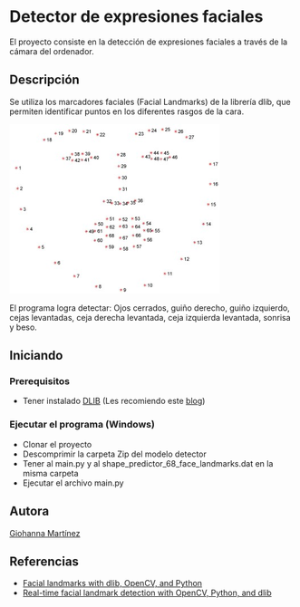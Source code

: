 # Detector de expresiones faciales

El proyecto consiste en la detección de expresiones faciales a través de la cámara del ordenador. 

## Descripción

Se utiliza los marcadores faciales (Facial Landmarks) de la librería dlib, que permiten identificar puntos en los diferentes rasgos de la cara. 

![Dlib Facial Landmarks](https://github.com/gmfv/Detector-de-emociones/blob/main/Dlib_Facial_landmarks%20(2).jpg)

El programa logra detectar: Ojos cerrados, guiño derecho, guiño izquierdo, cejas levantadas, ceja derecha levantada, ceja izquierda levantada, sonrisa y beso.

## Iniciando
### Prerequisitos
* Tener instalado [DLIB](https://pypi.org/project/dlib/) (Les recomiendo este [blog](https://pyimagesearch.com/2017/03/27/how-to-install-dlib/))

### Ejecutar el programa (Windows)
* Clonar el proyecto
* Descomprimir la carpeta Zip del modelo detector
* Tener al main.py y al shape_predictor_68_face_landmarks.dat en la misma carpeta
* Ejecutar el archivo main.py

## Autora
[Giohanna Martínez](https://github.com/gmfv)

## Referencias
* [Facial landmarks with dlib, OpenCV, and Python](https://www.pyimagesearch.com/2017/04/03/facial-landmarks-dlib-opencv-python/?_ga=2.267746444.321007053.1637623315-444521202.1637623315)
* [Real-time facial landmark detection with OpenCV, Python, and dlib](https://www.pyimagesearch.com/2017/04/17/real-time-facial-landmark-detection-opencv-python-dlib/)
